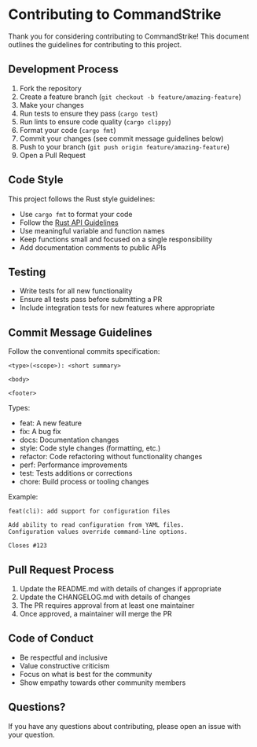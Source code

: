 # Contributing to CommandStrike

Thank you for considering contributing to CommandStrike! This document outlines the guidelines for contributing to this project.

## Development Process

1. Fork the repository
2. Create a feature branch (`git checkout -b feature/amazing-feature`)
3. Make your changes
4. Run tests to ensure they pass (`cargo test`)
5. Run lints to ensure code quality (`cargo clippy`)
6. Format your code (`cargo fmt`)
7. Commit your changes (see commit message guidelines below)
8. Push to your branch (`git push origin feature/amazing-feature`)
9. Open a Pull Request

## Code Style

This project follows the Rust style guidelines:

- Use `cargo fmt` to format your code
- Follow the [Rust API Guidelines](https://rust-lang.github.io/api-guidelines/)
- Use meaningful variable and function names
- Keep functions small and focused on a single responsibility
- Add documentation comments to public APIs

## Testing

- Write tests for all new functionality
- Ensure all tests pass before submitting a PR
- Include integration tests for new features where appropriate

## Commit Message Guidelines

Follow the conventional commits specification:

```
<type>(<scope>): <short summary>

<body>

<footer>
```

Types:
- feat: A new feature
- fix: A bug fix
- docs: Documentation changes
- style: Code style changes (formatting, etc.)
- refactor: Code refactoring without functionality changes
- perf: Performance improvements
- test: Tests additions or corrections
- chore: Build process or tooling changes

Example:
```
feat(cli): add support for configuration files

Add ability to read configuration from YAML files.
Configuration values override command-line options.

Closes #123
```

## Pull Request Process

1. Update the README.md with details of changes if appropriate
2. Update the CHANGELOG.md with details of changes
3. The PR requires approval from at least one maintainer
4. Once approved, a maintainer will merge the PR

## Code of Conduct

- Be respectful and inclusive
- Value constructive criticism
- Focus on what is best for the community
- Show empathy towards other community members

## Questions?

If you have any questions about contributing, please open an issue with your question. 